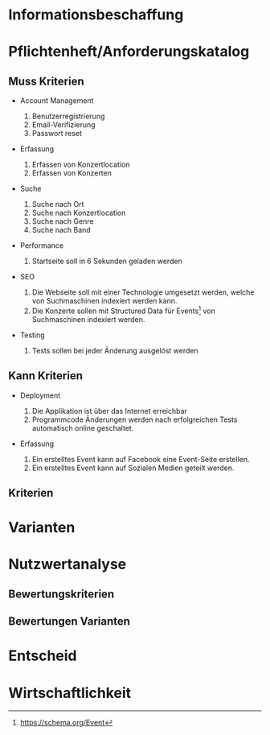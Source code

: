 # Informationsbeschaffung

# Pflichtenheft/Anforderungskatalog

## Muss Kriterien

- Account Management
  1. Benutzerregistrierung
  1. Email-Verifizierung
  1. Passwort reset

- Erfassung
  1. Erfassen von Konzertlocation
  1. Erfassen von Konzerten

- Suche
  1. Suche nach Ort
  1. Suche nach Konzertlocation
  1. Suche nach Genre
  1. Suche nach Band

- Performance
  1. Startseite soll in 6 Sekunden geladen werden

- SEO
  1. Die Webseite soll mit einer Technologie umgesetzt werden,
     welche von Suchmaschinen indexiert werden kann.
  1. Die Konzerte sollen mit Structured Data für Events[^1]
     von Suchmaschinen indexiert werden.

- Testing
  1. Tests sollen bei jeder Änderung ausgelöst werden

## Kann Kriterien

- Deployment
  1. Die Applikation ist über das Internet erreichbar
  1. Programmcode Änderungen werden nach erfolgreichen
     Tests automatisch online geschaltet.

- Erfassung
  1. Ein erstelltes Event kann auf Facebook eine Event-Seite
     erstellen.
  1. Ein erstelltes Event kann auf Sozialen Medien geteilt werden.

## Kriterien

# Varianten

# Nutzwertanalyse

## Bewertungskriterien

## Bewertungen Varianten

# Entscheid

# Wirtschaftlichkeit

[^1]: https://schema.org/Event
